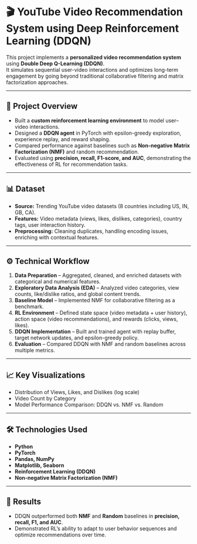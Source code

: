 # 🎬 YouTube Video Recommendation System using Deep Reinforcement Learning (DDQN)

This project implements a **personalized video recommendation system** using **Double Deep Q-Learning (DDQN)**.  
It simulates sequential user-video interactions and optimizes long-term engagement by going beyond traditional collaborative filtering and matrix factorization approaches.  

---

## 📌 Project Overview
- Built a **custom reinforcement learning environment** to model user–video interactions.  
- Designed a **DDQN agent** in PyTorch with epsilon-greedy exploration, experience replay, and reward shaping.  
- Compared performance against baselines such as **Non-negative Matrix Factorization (NMF)** and random recommendation.  
- Evaluated using **precision, recall, F1-score, and AUC**, demonstrating the effectiveness of RL for recommendation tasks.  

---

## 📊 Dataset
- **Source:** Trending YouTube video datasets (8 countries including US, IN, GB, CA).  
- **Features:** Video metadata (views, likes, dislikes, categories), country tags, user interaction history.  
- **Preprocessing:** Cleaning duplicates, handling encoding issues, enriching with contextual features.  

---

## ⚙️ Technical Workflow
1. **Data Preparation** – Aggregated, cleaned, and enriched datasets with categorical and numerical features.  
2. **Exploratory Data Analysis (EDA)** – Analyzed video categories, view counts, like/dislike ratios, and global content trends.  
3. **Baseline Model** – Implemented NMF for collaborative filtering as a benchmark.  
4. **RL Environment** – Defined state space (video metadata + user history), action space (video recommendations), and rewards (clicks, views, likes).  
5. **DDQN Implementation** – Built and trained agent with replay buffer, target network updates, and epsilon-greedy policy.  
6. **Evaluation** – Compared DDQN with NMF and random baselines across multiple metrics.  

---

## 📈 Key Visualizations
- Distribution of Views, Likes, and Dislikes (log scale)  
- Video Count by Category  
- Model Performance Comparison: DDQN vs. NMF vs. Random  

---

## 🛠️ Technologies Used
- **Python**  
- **PyTorch**  
- **Pandas, NumPy**  
- **Matplotlib, Seaborn**  
- **Reinforcement Learning (DDQN)**  
- **Non-negative Matrix Factorization (NMF)**  

---

## 🚀 Results
- DDQN outperformed both **NMF** and **Random** baselines in **precision, recall, F1, and AUC**.  
- Demonstrated RL’s ability to adapt to user behavior sequences and optimize recommendations over time.
